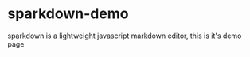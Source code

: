 sparkdown-demo
==============

sparkdown is a lightweight javascript markdown editor, this is it's demo page